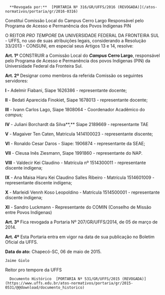       **Revogada por:**  [PORTARIA Nº 316/GR/UFFS/2016 (REVOGADA)](/atos-normativos/portaria/gr/2016-0316) 

   Constitui Comissão Local do Campus Cerro Largo Responsável pelo Programa de Acesso e Permanência dos Povos Indígenas PIN  

O REITOR *PRO TEMPORE* DA UNIVERSIDADE FEDERAL DA FRONTEIRA SUL - UFFS, no uso de suas atribuições legais, considerando a Resolução 33/2013 - CONSUNI, em especial seus Artigos 13 e 14, resolve:

 **Art. 1º** CONSTRUIR a Comissão Local do ***Campus* Cerro Largo**, responsável pelo Programa de Acesso e Permanência dos povos Indígenas (PIN) da Universidade Federal da Fronteira Sul.

 **Art. 2º** Designar como membros da referida Comissão os seguintes servidores:

 **I -** Adelmir Fiabani, Siape 1626386 - representante docente;

 **II** - Bedati Aparecida Finokiet, Siape 1678013 - representante docente;

 **III** - Ivann Carlos Lago, Siape 1808064 - Coordenador Acadêmico do *campus;*

 **IV** - Juliani Borchardt da Silva**,** Siape 2189669 - representante TAE

 **V** - Magaiver Ten Caten, Matricula 1414100023 - representante discente;

 **VI** - Ronaldo Cesar Daros - Siape: 1906874 - representante da SEAE;

 **VII** - Cleusa Inês Ziesmann, Siape 1991860 - representante do NAP.

 **VIII** - Valdecir Kei Claudino - Matrícula nº 1514300011 - representante discente indígena;

 **IX** - Ana Maisa Hiaru Kei Claudino Salles Ribeiro - Matrícula 1514601009 - representante discente indígena;

 **X** - Marleidi Vennh Koso Leopoldino - Matrícula 1514500001 - representante discente indígena;

 **XI** - Sandro Luckmann - Representante do COMIN (Conselho de Missão entre Povos Indígenas)

 **Art. 3º** Fica revogada a Portaria Nº 207/GR/UFFS/2014, de 05 de março de 2014.

 **Art. 4º** Esta Portaria entra em vigor na data de sua publicação no Boletim Oficial da UFFS.

  

   **Data do ato:** Chapecó-SC, 06 de maio de 2015.   
 

    Jaime Giolo   
 Reitor pro tempore da UFFS 

      Documento Histórico  [PORTARIA Nº 531/GR/UFFS/2015 (REVOGADA)](https://www.uffs.edu.br/atos-normativos/portaria/gr/2015-0531/@@download/documento_historico)     
      